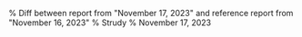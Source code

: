 % Diff between report from "November 17, 2023" and reference report from "November 16, 2023"
% Strudy
% November 17, 2023


